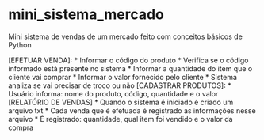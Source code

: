 # mini_sistema_mercado
Mini sistema de vendas de um mercado feito com conceitos básicos de Python


[EFETUAR VENDA]:
    * Informar o código do produto
    * Verifica se o código informado está presente no sistema
    * Informar a quantidade do item que o cliente vai comprar
    * Informar o valor fornecido pelo cliente
    * Sistema analiza se vai precisar de troco ou não
[CADASTRAR PRODUTOS]:
    * Usuário informa: nome do produto, código, quantidade e o valor
[RELATÓRIO DE VENDAS]
    * Quando o sistema é iniciado é criado um arquivo txt 
    * Cada venda que é efetuada é registrado as informações nesse arquivo
    * É registrado: quantidade, qual item foi vendido e o valor da compra
